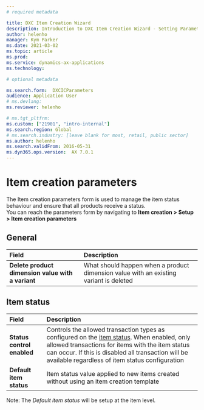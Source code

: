 ```yaml
---
# required metadata

title: DXC Item Creation Wizard  
description: Introduction to DXC Item Creation Wizard - Setting Parameter  
author: helenho
manager: Kym Parker
ms.date: 2021-03-02
ms.topic: article
ms.prod: 
ms.service: dynamics-ax-applications
ms.technology: 

# optional metadata

ms.search.form:  DXCICParameters 
audience: Application User
# ms.devlang: 
ms.reviewer: helenho

# ms.tgt_pltfrm: 
ms.custom: ["21901", "intro-internal"]
ms.search.region: Global
# ms.search.industry: [leave blank for most, retail, public sector]
ms.author: helenho
ms.search.validFrom: 2016-05-31
ms.dyn365.ops.version:  AX 7.0.1
---
```


# Item creation parameters 

The Item creation parameters form is used to manage the item status behaviour and ensure that all products receive a status.  
You can reach the parameters form by navigating to **Item creation > Setup > Item creation parameters**

## General

|  **Field**  | **Description** | 
|:---|:---|     
|  **Delete product dimension value with a variant**  | What should happen when a product dimension value with an existing variant is deleted |   

## Item status

|  **Field**  | **Description** | 
|:---|:---|     
|  **Status control enabled**  | Controls the allowed transaction types as configured on the [item status](ITEM-SETUP/Item-Status.md). When enabled, only allowed transactions for items with the item status can occur. If this is disabled all transaction will be available regardless of item status configuration  | 
|  **Default item status**  | Item status value applied to new items created without using an item creation template |  

Note: The *Default item status* will be setup at the item level.
